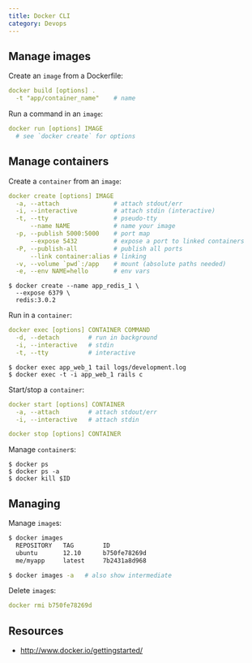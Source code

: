 ```yaml
---
title: Docker CLI
category: Devops
---
```


Manage images
-------------

Create an `image` from a Dockerfile:

```yml
docker build [options] .
  -t "app/container_name"    # name
```

Run a command in an `image`:

```yml
docker run [options] IMAGE
  # see `docker create` for options
```

Manage containers
-----------------

Create a `container` from an `image`:

```yml
docker create [options] IMAGE
  -a, --attach               # attach stdout/err
  -i, --interactive          # attach stdin (interactive)
  -t, --tty                  # pseudo-tty
      --name NAME            # name your image
  -p, --publish 5000:5000    # port map
      --expose 5432          # expose a port to linked containers
  -P, --publish-all          # publish all ports
      --link container:alias # linking
  -v, --volume `pwd`:/app    # mount (absolute paths needed)
  -e, --env NAME=hello       # env vars
```

```
$ docker create --name app_redis_1 \
  --expose 6379 \
  redis:3.0.2
```

Run in a `container`:

```yml
docker exec [options] CONTAINER COMMAND
  -d, --detach        # run in background
  -i, --interactive   # stdin
  -t, --tty           # interactive
```

```
$ docker exec app_web_1 tail logs/development.log
$ docker exec -t -i app_web_1 rails c
```

Start/stop a `container`:

```yml
docker start [options] CONTAINER
  -a, --attach        # attach stdout/err
  -i, --interactive   # attach stdin

docker stop [options] CONTAINER
```

Manage `container`s:

```
$ docker ps
$ docker ps -a
$ docker kill $ID
```

Managing
--------

Manage `image`s:

```sh
$ docker images
  REPOSITORY   TAG        ID
  ubuntu       12.10      b750fe78269d
  me/myapp     latest     7b2431a8d968

$ docker images -a   # also show intermediate
```

Delete `image`s:

```yml
docker rmi b750fe78269d
```

Resources
---------

 * http://www.docker.io/gettingstarted/
